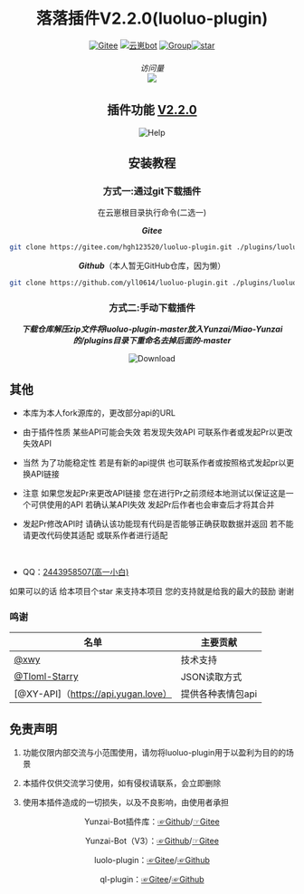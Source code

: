 <div align="center">
<h1>落落插件V2.2.0(luoluo-plugin)</h1>

[![Gitee](https://img.shields.io/badge/Gitee-落落插件-black?style=flat-square&logo=gitee)](https://gitee.com/xwy231321/ql-plugin) [![云崽bot](https://img.shields.io/badge/云崽-v3-black?style=flat-square&logo=dependabot)](https://gitee.com/Le-niao/Yunzai-Bot) [![Group](https://img.shields.io/badge/联系方式-2443958507-red?style=flat-square&logo=GroupMe&logoColor=white)](https://qm.qq.com/cgi-bin/qm/qr?k=Vzr6Z6yISyfTNKic29xQEattdPxHldPW)<a href='https://gitee.com/yll0614/luoluo-plugin/stargazers'><img src='https://gitee.com/yll0614/luoluo-plugin/badge/star.svg?theme=dark' alt='star'></img></a>
 ###### 访问量<br><img src="https://count.moeyy.cn/get/@:yueyuez/"/></br>
 ## 插件功能 [V2.2.0](./CHANGELOG.md)
<img src='https://gitee.com/yll0614/img/raw/master/v2.2.0help.jpg'  alt='Help'></img>  
 ## 安装教程  
### 方式一:通过git下载插件  
在云崽根目录执行命令(二选一)

***Gitee***
```sh
git clone https://gitee.com/hgh123520/luoluo-plugin.git ./plugins/luoluo-plugin/
```

***Github***（本人暂无GitHub仓库，因为懒）
```sh
git clone https://github.com/yll0614/luoluo-plugin.git ./plugins/luoluo-plugin/
```
### 方式二:手动下载插件

***下载仓库解压zip文件将luoluo-plugin-master放入Yunzai/Miao-Yunzai的/plugins目录下重命名去掉后面的-master***

<img src='https://gitee.com/yll0614/img/raw/master/Download%E4%BB%93%E5%BA%93.png'  alt='Download'></img>
</div>

 ## 其他  
 - 本库为本人fork源库的，更改部分api的URL
 - 由于插件性质 某些API可能会失效 若发现失效API 可联系作者或发起Pr以更改失效API

 - 当然 为了功能稳定性 若是有新的api提供 也可联系作者或按照格式发起pr以更换API链接

 - 注意 如果您发起Pr来更改API链接 您在进行Pr之前须经本地测试以保证这是一个可供使用的API 若确认某API失效 发起Pr后作者也会审查后才将其合并

 - 发起Pr修改API时 请确认该功能现有代码是否能够正确获取数据并返回 若不能请更改代码使其适配 或联系作者进行适配
<br/>

- QQ：[2443958507(高一小白)](https://qm.qq.com/cgi-bin/qm/qr?k=Vzr6Z6yISyfTNKic29xQEattdPxHldPW)

如果可以的话 给本项目个star 来支持本项目 您的支持就是给我的最大的鼓励 谢谢

### 鸣谢

| 名单  | 主要贡献      |
|-----|-----------|
| [@xwy](https://gitee.com/xwy231321) | 技术支持   | 
| [@Tloml-Starry](https://gitee.com/Tloml-Starry) | JSON读取方式  |
| [@XY-API]（https://api.yugan.love）| 提供各种表情包api |


## 免责声明

1) 功能仅限内部交流与小范围使用，请勿将luoluo-plugin用于以盈利为目的的场景

2) 本插件仅供交流学习使用，如有侵权请联系，会立即删除

3) 使用本插件造成的一切损失，以及不良影响，由使用者承担

<div align="center">

Yunzai-Bot插件库：[☞Github](https://github.com/yhArcadia/Yunzai-Bot-plugins-index)/[☞Gitee](https://gitee.com/yhArcadia/Yunzai-Bot-plugins-index)

Yunzai-Bot（V3）：[☞Github](https://github.com/Le-niao/Yunzai-Bot)/[☞Gitee](https://gitee.com/Le-niao/Yunzai-Bot) 

luolo-plugin：[☞Gitee](https://gitee.com/yll0614/luoluo-plugin)/[☞Github](https://github.com/yll0614/luoluo-plugin)

ql-plugin：[☞Gitee](https://gitee.com/xwy231321/ql-plugin)/[☞Github](https://github.com/xwy231321/ql-plugin)


</div>
